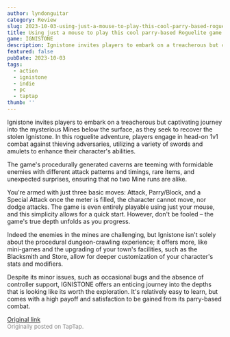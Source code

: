 ```yaml
---
author: lyndonguitar
category: Review
slug: 2023-10-03-using-just-a-mouse-to-play-this-cool-parry-based-roguelite-game-first-impressions-igni
title: Using just a mouse to play this cool parry-based Roguelite game | First Impressions - IGNISTONE
game: IGNISTONE
description: Ignistone invites players to embark on a treacherous but captivating journey into the mysterious Mines below the surface, as they seek to recover the stolen Ignistone. In this roguelite adventure, players engage in head-on 1v1 combat against thieving adversaries, utilizing a variety of swords and amulets to enhance their character's abilities.
featured: false
pubDate: 2023-10-03
tags:
  - action
  - ignistone
  - indie
  - pc
  - taptap
thumb: ''
---
```


Ignistone invites players to embark on a treacherous but captivating journey into the mysterious Mines below the surface, as they seek to recover the stolen Ignistone. In this roguelite adventure, players engage in head-on 1v1 combat against thieving adversaries, utilizing a variety of swords and amulets to enhance their character's abilities.

The game's procedurally generated caverns are teeming with formidable enemies with different attack patterns and timings, rare items, and unexpected surprises, ensuring that no two Mine runs are alike.

You're armed with just three basic moves: Attack, Parry/Block, and a Special Attack once the meter is filled, the character cannot move, nor dodge attacks. The game is even entirely playable using just your mouse, and this simplicity allows for a quick start. However, don't be fooled – the game's true depth unfolds as you progress.

Indeed the enemies in the mines are challenging, but Ignistone isn't solely about the procedural dungeon-crawling experience; it offers more, like mini-games and the upgrading of your town's facilities, such as the Blacksmith and Store, allow for deeper customization of your character's stats and modifiers.

Despite its minor issues, such as occasional bugs and the absence of controller support, IGNISTONE offers an enticing journey into the depths that is looking like its worth the exploration. It's relatively easy to learn, but comes with a high payoff and satisfaction to be gained from its parry-based combat.

[Original link](https://www.taptap.io/post/6384233)<br><span style="font-size: 0.95em; color: #888;">Originally posted on TapTap.</span>